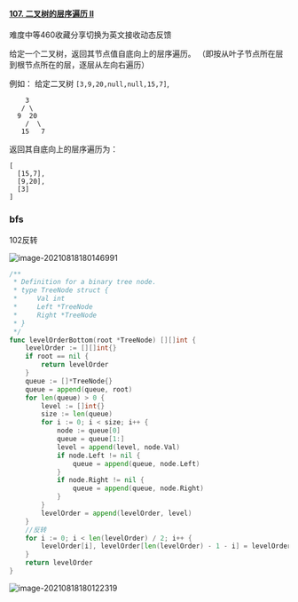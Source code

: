 #### [107. 二叉树的层序遍历 II](https://leetcode-cn.com/problems/binary-tree-level-order-traversal-ii/)

难度中等460收藏分享切换为英文接收动态反馈

给定一个二叉树，返回其节点值自底向上的层序遍历。 （即按从叶子节点所在层到根节点所在的层，逐层从左向右遍历）

例如：
给定二叉树 `[3,9,20,null,null,15,7]`,

```
    3
   / \
  9  20
    /  \
   15   7
```

返回其自底向上的层序遍历为：

```
[
  [15,7],
  [9,20],
  [3]
]
```

### bfs

102反转

![image-20210818180146991](C:\Users\solfeng\AppData\Roaming\Typora\typora-user-images\image-20210818180146991.png)



```go
/**
 * Definition for a binary tree node.
 * type TreeNode struct {
 *     Val int
 *     Left *TreeNode
 *     Right *TreeNode
 * }
 */
func levelOrderBottom(root *TreeNode) [][]int {
    levelOrder := [][]int{}
    if root == nil {
        return levelOrder
    }
    queue := []*TreeNode{}
    queue = append(queue, root)
    for len(queue) > 0 {
        level := []int{}
        size := len(queue)
        for i := 0; i < size; i++ {
            node := queue[0]
            queue = queue[1:]
            level = append(level, node.Val)
            if node.Left != nil {
                queue = append(queue, node.Left)
            }
            if node.Right != nil {
                queue = append(queue, node.Right)
            }
        }
        levelOrder = append(levelOrder, level)
    }
    //反转
    for i := 0; i < len(levelOrder) / 2; i++ {
        levelOrder[i], levelOrder[len(levelOrder) - 1 - i] = levelOrder[len(levelOrder) - 1 - i], levelOrder[i]
    }
    return levelOrder
}
```

![image-20210818180122319](C:\Users\solfeng\AppData\Roaming\Typora\typora-user-images\image-20210818180122319.png)

### 

